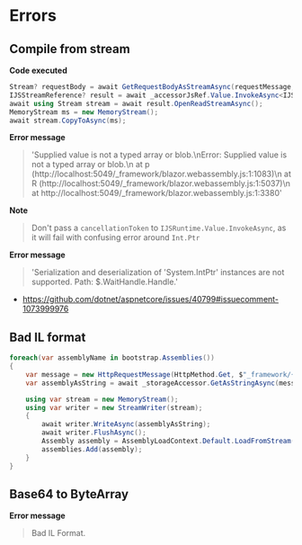 # Errors

## Compile from stream

**Code executed**

```csharp
Stream? requestBody = await GetRequestBodyAsStreamAsync(requestMessage, cancellationToken);
IJSStreamReference? result = await _accessorJsRef.Value.InvokeAsync<IJSStreamReference>("get", requestMessage.RequestUri, requestMethod, requestBody);
await using Stream stream = await result.OpenReadStreamAsync();
MemoryStream ms = new MemoryStream();
await stream.CopyToAsync(ms);
```

**Error message**

> 'Supplied value is not a typed array or blob.\nError: Supplied value is not a typed array or blob.\n    at p (http://localhost:5049/_framework/blazor.webassembly.js:1:1083)\n    at R (http://localhost:5049/_framework/blazor.webassembly.js:1:5037)\n    at http://localhost:5049/_framework/blazor.webassembly.js:1:3380'

**Note**
> Don't pass a `cancellationToken` to `IJSRuntime.Value.InvokeAsync`, as it will fail with confusing error around `Int.Ptr`

**Error message**

> 'Serialization and deserialization of 'System.IntPtr' instances are not supported. Path: $.WaitHandle.Handle.'

- https://github.com/dotnet/aspnetcore/issues/40799#issuecomment-1073999976

## Bad IL format

```csharp
foreach(var assemblyName in bootstrap.Assemblies())
{
    var message = new HttpRequestMessage(HttpMethod.Get, $"_framework/{assemblyName}");
    var assemblyAsString = await _storageAccessor.GetAsStringAsync(message);

    using var stream = new MemoryStream();
    using var writer = new StreamWriter(stream);
    {
        await writer.WriteAsync(assemblyAsString);
        await writer.FlushAsync();
        Assembly assembly = AssemblyLoadContext.Default.LoadFromStream(stream);
        assemblies.Add(assembly);
    }
}
```

## Base64 to ByteArray

**Error message**

> Bad IL Format.
